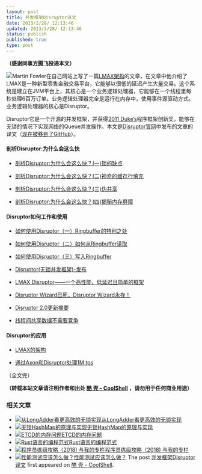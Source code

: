 ```yaml
---
layout: post
title: 并发框架Disruptor译文
date: 2013/2/28/ 12:13:46
updated: 2013/2/28/ 12:13:46
status: publish
published: true
type: post
---
```


**（感谢同事[方腾飞](http://ifeve.com)投递本文）**


![](https://coolshell.cn/wp-content/uploads/2013/02/Disruptor-300x144.png)Martin Fowler在自己网站上写了一篇[LMAX架构](http://ifeve.com/lmax)的文章，在文章中他介绍了LMAX是一种新型零售金融交易平台，它能够以很低的延迟产生大量交易。这个系统是建立在JVM平台上，其核心是一个业务逻辑处理器，它能够在一个线程里每秒处理6百万订单。业务逻辑处理器完全是运行在内存中，使用事件源驱动方式。业务逻辑处理器的核心是Disruptor。


Disruptor它是一个开源的并发框架，并获得[2011 Duke’s](http://www.java.net/dukeschoice)程序框架创新奖，能够在无锁的情况下实现网络的Queue并发操作。本文是[Disruptor官网](https://code.google.com/p/disruptor/wiki/BlogsAndArticles)中发布的文章的译文（[现在被移到了GitHub](http://lmax-exchange.github.com/disruptor/)）。


#### **剖析Disruptor:为什么会这么快**


* [剖析Disruptor:为什么会这么快？(一)锁的缺点](http://ifeve.com/locks-are-bad/)


* [剖析Disruptor:为什么会这么快？(二)神奇的缓存行填充](http://ifeve.com/disruptor-cacheline-padding/ "剖析Disruptor:为什么会这么快？（二）神奇的缓存行填充")


* [剖析Disruptor:为什么会这么快？(三)伪共享](http://ifeve.com/falsesharing/ "伪共享(False Sharing)")


* [剖析Disruptor:为什么会这么快？(四)揭秘内存屏障](http://ifeve.com/disruptor-memory-barrier/ "剖析Disruptor:为什么会这么快？(四)揭秘内存屏障")


#### Disruptor如何工作和使用


* [如何使用Disruptor（一）Ringbuffer的特别之处](http://ifeve.com/dissecting-disruptor-whats-so-special/ "剖析Disruptor:为什么会这么快？（一）Ringbuffer的特别之处")


* [如何使用Disruptor（二）如何从Ringbuffer读取](http://ifeve.com/dissecting_the_disruptor_how_doi_read_from_the_ring_buffer/ "如何使用Disruptor（二）如何从Ringbuffer读取")


* [如何使用Disruptor（三）写入Ringbuffer](http://ifeve.com/disruptor-writing-ringbuffer/ "如何使用 Disruptor（三）写入 Ringbuffer")



* [Disruptor(无锁并发框架)-发布](http://ifeve.com/the-disruptor-lock-free-publishing/ "Disruptor(无锁并发框架)-发布")


* [LMAX Disruptor——一个高性能、低延迟且简单的框架](http://ifeve.com/disruptor-dsl/ "LMAX Disruptor——一个高性能、低延迟且简单的框架")


* [Disruptor Wizard已死，Disruptor Wizard永存！](http://ifeve.com/disruptor-wizard/ "Disruptor Wizard已死，Disruptor Wizard永存！")


* [Disruptor 2.0更新摘要](http://ifeve.com/disruptor-2-change/ "Disruptor 2.0更新摘要")


* [线程间共享数据不需要竞争](http://ifeve.com/sharing-data-among-threads-without-contention/ "线程间共享数据无需竞争")


#### Disruptor的应用


* [LMAX的架构](http://ifeve.com/lmax/ "LMAX架构")


* [通过Axon和Disruptor处理1M tps](http://ifeve.com/axon/ "通过Axon和Disruptor处理1M tps")


（全文完）



**（转载本站文章请注明作者和出处 [酷 壳 – CoolShell](https://coolshell.cn/) ，请勿用于任何商业用途）**



### 相关文章

* [![从LongAdder看更高效的无锁实现](https://coolshell.cn/wp-content/plugins/wordpress-23-related-posts-plugin/static/thumbs/17.jpg)](https://coolshell.cn/articles/11454.html)[从LongAdder看更高效的无锁实现](https://coolshell.cn/articles/11454.html)
* [![无锁HashMap的原理与实现](https://coolshell.cn/wp-content/uploads/2013/05/图1-3-150x150.jpg)](https://coolshell.cn/articles/9703.html)[无锁HashMap的原理与实现](https://coolshell.cn/articles/9703.html)
* [![ETCD的内存问题](https://coolshell.cn/wp-content/uploads/2022/05/etcd-150x150.png)](https://coolshell.cn/articles/22242.html)[ETCD的内存问题](https://coolshell.cn/articles/22242.html)
* [![Rust语言的编程范式](https://coolshell.cn/wp-content/uploads/2020/03/rust-social-wide-150x150.jpg)](https://coolshell.cn/articles/20845.html)[Rust语言的编程范式](https://coolshell.cn/articles/20845.html)
* [![程序员练级攻略（2018)  与我的专栏](https://coolshell.cn/wp-content/uploads/2018/05/300x262-150x150.jpg)](https://coolshell.cn/articles/18360.html)[程序员练级攻略（2018) 与我的专栏](https://coolshell.cn/articles/18360.html)
* [![性能测试应该怎么做？](https://coolshell.cn/wp-content/uploads/2016/07/PerfTest-150x150.png)](https://coolshell.cn/articles/17381.html)[性能测试应该怎么做？](https://coolshell.cn/articles/17381.html)
The post [并发框架Disruptor译文](https://coolshell.cn/articles/9169.html) first appeared on [酷 壳 - CoolShell](https://coolshell.cn).